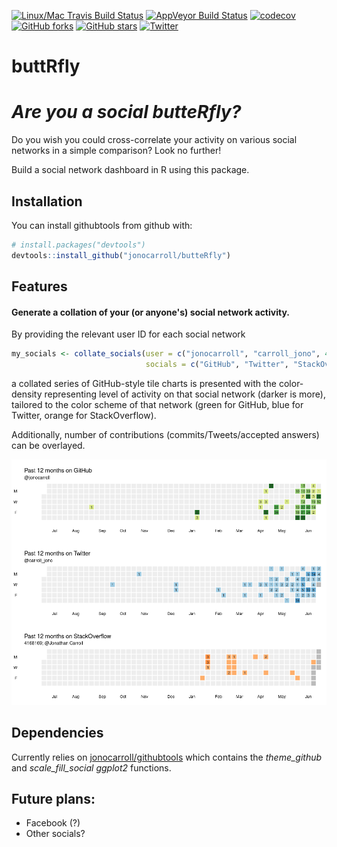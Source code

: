 [![Linux/Mac Travis Build Status](https://img.shields.io/travis/jonocarroll/butteRfly/master.svg?label=Mac%20OSX%20%26%20Linux)](https://travis-ci.org/jonocarroll/butteRfly)
[![AppVeyor Build Status](https://img.shields.io/appveyor/ci/jonocarroll/butteRfly/master.svg?label=Windows)](https://ci.appveyor.com/project/jonocarroll/butteRfly)
[![codecov](https://codecov.io/gh/jonocarroll/butteRfly/branch/master/graph/badge.svg)](https://codecov.io/gh/jonocarroll/butteRfly)
[![GitHub forks](https://img.shields.io/github/forks/jonocarroll/butteRfly.svg)](https://github.com/jonocarroll/butteRfly/network)
[![GitHub stars](https://img.shields.io/github/stars/jonocarroll/butteRfly.svg)](https://github.com/jonocarroll/butteRfly/stargazers)
[![Twitter](https://img.shields.io/twitter/url/https/github.com/jonocarroll/butteRfly.svg?style=social)](https://twitter.com/intent/tweet?text=Wow:&url=%5Bobject%20Object%5D)

# buttRfly

# *Are you a social butteRfly?*

Do you wish you could cross-correlate your activity on various 
social networks in a simple comparison? Look no further!

Build a social network dashboard in R using this package.

## Installation

You can install githubtools from github with:

```R
# install.packages("devtools")
devtools::install_github("jonocarroll/butteRfly")
```

## Features

#### Generate a collation of your (or anyone's) social network activity.

By providing the relevant user ID for each social network

```R
my_socials <- collate_socials(user = c("jonocarroll", "carroll_jono", 4168169), 
                              socials = c("GitHub", "Twitter", "StackOverflow"))
```
a collated series of GitHub-style tile charts is presented with the color-density representing level of activity on that social network (darker is more), tailored to the color scheme of that network (green for GitHub, blue for Twitter, orange for StackOverflow).

Additionally, number of contributions (commits/Tweets/accepted answers) can be overlayed.

![](https://github.com/jonocarroll/butteRfly/raw/master/man/figures/demo.png)

## Dependencies

Currently relies on [jonocarroll/githubtools](http://github.com/jonocarroll/githubtools) which contains the *theme_github* and *scale_fill_social* *ggplot2* functions. 

## Future plans:
  + Facebook (?)
  + Other socials?